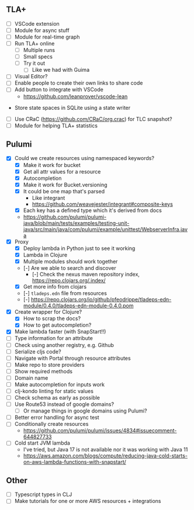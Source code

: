 ## TLA+
- [ ] VSCode extension
- [ ] Module for async stuff
- [ ] Module for real-time graph
- [ ] Run TLA+ online
  - [ ] Multiple runs
  - [ ] Small specs
  - [ ] Try it out
    - [ ] Like we had with Guima
- [ ] Visual Editor?
- [ ] Enable people to create their own links to share code
- [ ] Add button to integrate with VSCode
  - https://github.com/leanprover/vscode-lean
- Store state spaces in SQLite using a state writer
- [ ] Use CRaC (https://github.com/CRaC/org.crac) for TLC snapshot?
- [ ] Module for helping TLA+ statistics

## Pulumi

- [x] Could we create resources using namespaced keywords?
  - [x] Make it work for bucket
  - [x] Get all attr values for a resource
  - [x] Autocompletion
  - [x] Make it work for Bucket.versioning
  - [x] It could be one map that's parsed
    - Like integrant
    - https://github.com/weavejester/integrant#composite-keys
  - [x] Each key has a defined type which it's derived from docs
  - https://github.com/pulumi/pulumi-java/blob/main/tests/examples/testing-unit-java/src/main/java/com/pulumi/example/unittest/WebserverInfra.java
- [x] Proxy
  - [x] Deploy lambda in Python just to see it working
  - [x] Lambda in Clojure
  - [x] Multiple modules should work together
  - [-] Are we able to search and discover
    - [-] Check the nexus maven repository index, https://repo.clojars.org/.index/
  - [x] Get more info from clojars
  - [-] `tladeps.edn` file from resources
  - [-] https://repo.clojars.org/io/github/pfeodrippe/tladeps-edn-module/0.4.0/tladeps-edn-module-0.4.0.pom
- [x] Create wrapper for Clojure?
  - [x] How to scrap the docs?
  - [x] How to get autocompletion?
- [x] Make lambda faster (with SnapStart!!)
- [ ] Type information for an attribute
- [ ] Check using another registry, e.g. Github
- [ ] Serialize cljs code?
- [ ] Navigate with Portal through resource attributes
- [ ] Make repo to store providers
- [ ] Show required methods
- [ ] Domain name
- [ ] Make autocompletion for inputs work
- [ ] clj-kondo linting for static values
- [ ] Check schema as early as possible
- [ ] Use Route53 instead of google domains?
  - [ ] Or manage things in google domains using Pulumi?
- [ ] Better error handling for async test
- [ ] Conditionally create resources
  - https://github.com/pulumi/pulumi/issues/4834#issuecomment-644827733
- [ ] Cold start JVM lambda
  - I've tried, but Java 17 is not available nor it was working with Java 11
  - https://aws.amazon.com/blogs/compute/reducing-java-cold-starts-on-aws-lambda-functions-with-snapstart/

## Other
- [ ] Typescript types in CLJ
- [ ] Make tutorials for one or more AWS resources + integrations
